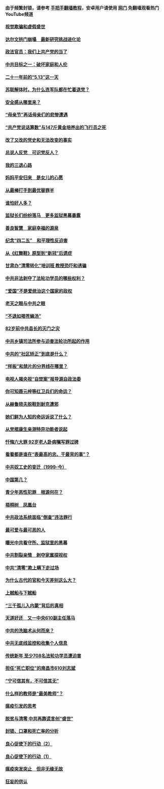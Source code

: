 #### 由于频繁封锁，请参考 [手把手翻墙教程](https://github.com/gfw-breaker/guides/wiki/)，安卓用户请使用 [网门](https://github.com/gfw-breaker/nogfw/blob/master/dl.md?t=06022001) 免翻墙观看热门YouTube频道 

#### [视觉欺骗和虚假盛世](../pages/19/426443.md?t=06022001) 

#### [达尔文拱门崩塌　最新研究挑战进化论](../pages/19/426009.md?t=06022001) 

#### [政法官员：我们上共产党的当了](../pages/19/425351.md?t=06022001) 

#### [中共目标之一：破坏家庭和人伦](../pages/19/424454.md?t=06022001) 

#### [二十一年前的“5.13”这一天](../pages/19/424814.md?t=06022001) 

#### [苏联解体时，为什么连军队都在忙着退党？](../pages/19/424335.md?t=06022001) 

#### [安全感从哪里来？](../pages/19/424336.md?t=06022001) 

#### [“母亲节”再话母亲们的悲惨遭遇](../pages/19/424234.md?t=06022001) 

#### [“共产党说话算数”与147斤黄金培养出的飞行员之死](../pages/19/424115.md?t=06022001) 

#### [改了又改的党史和无法改变的事实](../pages/19/424037.md?t=06022001) 

#### [总说人反党　可识党反人？](../pages/19/423820.md?t=06022001) 

#### [我的三退心路](../pages/19/423876.md?t=06022001) 

#### [妈妈平安归来　是女儿的心愿](../pages/19/423947.md?t=06022001) 

#### [从最棒打手到最优替罪羊](../pages/19/423819.md?t=06022001) 

#### [谁怕好人多？](../pages/19/423774.md?t=06022001) 

#### [监狱长们纷纷落马　更多监狱黑幕暴露](../pages/19/423787.md?t=06022001) 

#### [善良智慧　家庭幸福的源泉](../pages/19/423632.md?t=06022001) 

#### [纪念“四二五”　和平理性反迫害](../pages/19/423660.md?t=06022001) 

#### [从《红舞鞋》原型到“新冠”后遗症](../pages/19/423509.md?t=06022001) 

#### [甘肃办“清零转化”培训班 教授恐吓和诱骗](../pages/19/423498.md?t=06022001) 

#### [中共非法剥夺了法轮功学员的哪些权利？](../pages/19/423392.md?t=06022001) 

#### [“爱国”不是爱统治这个国家的政权](../pages/19/423029.md?t=06022001) 

#### [老天之眼与中共之眼](../pages/19/423378.md?t=06022001) 

#### [“不退如喝苍蝇汤”](../pages/19/423287.md?t=06022001) 

#### [82岁前中共县长的灭门之灾](../pages/19/423055.md?t=06022001) 

#### [中共乡镇司法所参与迫害法轮功所起的作用](../pages/19/423064.md?t=06022001) 

#### [中共的“社区矫正”到底是什么？](../pages/19/422870.md?t=06022001) 

#### [“样板”和禁片的分界线在哪里？](../pages/19/422704.md?t=06022001) 

#### [电视人揭央视“自焚案”报导源自政法委](../pages/19/422770.md?t=06022001) 

#### [你可知聂元梓等红卫兵们的命运？](../pages/19/422848.md?t=06022001) 

#### [从赫鲁晓夫脱鞋到耐克遭邪](../pages/19/422826.md?t=06022001) 

#### [她们鲜为人知的命运诉说了什么？](../pages/19/422754.md?t=06022001) 

#### [从党棍康生亲测特异功能者说起](../pages/19/422657.md?t=06022001) 

#### [忏悔六大罪 92岁老人卧病嘱写罪过碑](../pages/19/422750.md?t=06022001) 

#### [看看都是谁在“表最高的忠、干最背的事”？](../pages/19/422703.md?t=06022001) 

#### [中共奴工史的变迁（1999-今）](../pages/19/422656.md?t=06022001) 

#### [中国第几？](../pages/19/422496.md?t=06022001) 

#### [青少年恶性犯罪　根源何在？](../pages/19/422449.md?t=06022001) 

#### [梧桐树　凤凰台](../pages/19/422442.md?t=06022001) 

#### [中共政法系统面临“倒查”违法罪行](../pages/19/422497.md?t=06022001) 

#### [最可爱与最可恶的人](../pages/19/422448.md?t=06022001) 

#### [曝光中共看守所、监狱里的黑幕](../pages/19/422390.md?t=06022001) 

#### [中共割裂亲情　剥夺家属探视权](../pages/19/422364.md?t=06022001) 

#### [中共“清零”欺上瞒下走过场](../pages/19/422306.md?t=06022001) 

#### [为什么古代的官和今天差别这么大？](../pages/19/422228.md?t=06022001) 

#### [上贼船与下贼船](../pages/19/422276.md?t=06022001) 

#### [“三千孤儿入内蒙”背后的真相](../pages/19/422229.md?t=06022001) 

#### [天道好还　又一中央610副主任落马](../pages/19/422155.md?t=06022001) 

#### [中共的洗脑术从何而来？](../pages/19/422154.md?t=06022001) 

#### [中共无底线监控和收集个人信息](../pages/19/422039.md?t=06022001) 

#### [传统新年 至少708名法轮功学员遭迫害](../pages/19/421946.md?t=06022001) 

#### [担任“死亡职位”的南昌市610刘志斌](../pages/19/421957.md?t=06022001) 

#### [“宁可信其有，不可信其无”](../pages/19/421691.md?t=06022001) 

#### [什么样的教师是“最美教师”？](../pages/19/421755.md?t=06022001) 

#### [瘟疫引发的思考](../pages/19/421594.md?t=06022001) 

#### [脱贫与清零 中共再靠谎言创“盛世”](../pages/19/421590.md?t=06022001) 

#### [封锁、口罩和死亡率的分析](../pages/19/421495.md?t=06022001) 

#### [良心促使下的行动（2）](../pages/19/421361.md?t=06022001) 

#### [良心促使下的行动（1）](../pages/19/421302.md?t=06022001) 

#### [瘟疫突发突止　但非无缘无故](../pages/19/421281.md?t=06022001) 

#### [狂妄的供认](../pages/19/421199.md?t=06022001) 

